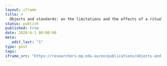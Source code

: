 ```yaml
---
layout: iframe
title: >
  Objects and standards: on the limitations and the effects of a ritualistic fixing and measuring life
status: publish
published: true
date: 2020-6-1 00:00:00
meta:
  _edit_last: "1"
type: post
tags:
iframe_src: "https://researchers.mq.edu.au/en/publications/objects-and-standards-on-the-limitations-and-the-effects-of-a-rit"
---
```

        